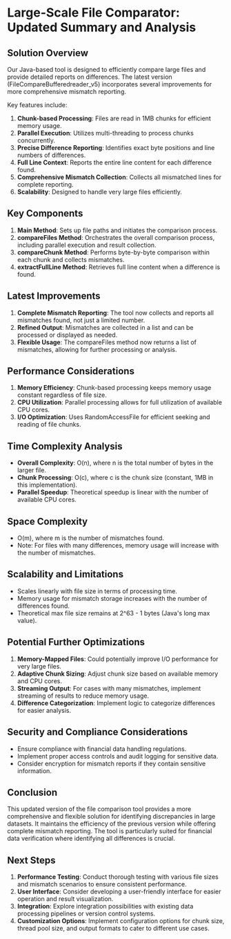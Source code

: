 # Large-Scale File Comparator: Updated Summary and Analysis

## Solution Overview

Our Java-based tool is designed to efficiently compare large files and provide detailed reports on differences. The latest version (FileCompareBufferedreader_v5) incorporates several improvements for more comprehensive mismatch reporting.

Key features include:

1. **Chunk-based Processing**: Files are read in 1MB chunks for efficient memory usage.
2. **Parallel Execution**: Utilizes multi-threading to process chunks concurrently.
3. **Precise Difference Reporting**: Identifies exact byte positions and line numbers of differences.
4. **Full Line Context**: Reports the entire line content for each difference found.
5. **Comprehensive Mismatch Collection**: Collects all mismatched lines for complete reporting.
6. **Scalability**: Designed to handle very large files efficiently.

## Key Components

1. **Main Method**: Sets up file paths and initiates the comparison process.
2. **compareFiles Method**: Orchestrates the overall comparison process, including parallel execution and result collection.
3. **compareChunk Method**: Performs byte-by-byte comparison within each chunk and collects mismatches.
4. **extractFullLine Method**: Retrieves full line content when a difference is found.

## Latest Improvements

1. **Complete Mismatch Reporting**: The tool now collects and reports all mismatches found, not just a limited number.
2. **Refined Output**: Mismatches are collected in a list and can be processed or displayed as needed.
3. **Flexible Usage**: The compareFiles method now returns a list of mismatches, allowing for further processing or analysis.

## Performance Considerations

1. **Memory Efficiency**: Chunk-based processing keeps memory usage constant regardless of file size.
2. **CPU Utilization**: Parallel processing allows for full utilization of available CPU cores.
3. **I/O Optimization**: Uses RandomAccessFile for efficient seeking and reading of file chunks.

## Time Complexity Analysis

- **Overall Complexity**: O(n), where n is the total number of bytes in the larger file.
- **Chunk Processing**: O(c), where c is the chunk size (constant, 1MB in this implementation).
- **Parallel Speedup**: Theoretical speedup is linear with the number of available CPU cores.

## Space Complexity

- O(m), where m is the number of mismatches found.
- Note: For files with many differences, memory usage will increase with the number of mismatches.

## Scalability and Limitations

- Scales linearly with file size in terms of processing time.
- Memory usage for mismatch storage increases with the number of differences found.
- Theoretical max file size remains at 2^63 - 1 bytes (Java's long max value).

## Potential Further Optimizations

1. **Memory-Mapped Files**: Could potentially improve I/O performance for very large files.
2. **Adaptive Chunk Sizing**: Adjust chunk size based on available memory and CPU cores.
3. **Streaming Output**: For cases with many mismatches, implement streaming of results to reduce memory usage.
4. **Difference Categorization**: Implement logic to categorize differences for easier analysis.

## Security and Compliance Considerations

- Ensure compliance with financial data handling regulations.
- Implement proper access controls and audit logging for sensitive data.
- Consider encryption for mismatch reports if they contain sensitive information.

## Conclusion

This updated version of the file comparison tool provides a more comprehensive and flexible solution for identifying discrepancies in large datasets. It maintains the efficiency of the previous version while offering complete mismatch reporting. The tool is particularly suited for financial data verification where identifying all differences is crucial.

## Next Steps

1. **Performance Testing**: Conduct thorough testing with various file sizes and mismatch scenarios to ensure consistent performance.
2. **User Interface**: Consider developing a user-friendly interface for easier operation and result visualization.
3. **Integration**: Explore integration possibilities with existing data processing pipelines or version control systems.
4. **Customization Options**: Implement configuration options for chunk size, thread pool size, and output formats to cater to different use cases.

